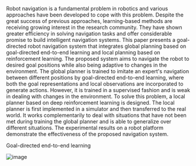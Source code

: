 Robot navigation is a fundamental problem in robotics and various approaches have been developed to cope with this problem. Despite the great success of previous approaches, learning-based methods are receiving growing interest in the research community. They have shown greater efficiency in solving navigation tasks and offer considerable promise to build intelligent navigation systems. This paper presents a goal-directed robot navigation system that integrates global planning based on goal-directed end-to-end learning and local planning based on reinforcement learning. The proposed system aims to navigate the robot to desired goal positions while also being adaptive to changes in the environment. The global planner is trained to imitate an expert's navigation between different positions by goal-directed end-to-end learning, where both the goal representations and local observations are incorporated to generate actions. However, it is trained in a supervised fashion and is weak in dealing with changes in the environment. To solve this problem, a local planner based on deep reinforcement learning is designed. The local planner is first implemented in a simulator and then transferred to the real world. It works complementarily to deal with situations that have not been met during training the global planner and is able to generalize over different situations. The experimental results on a robot platform demonstrate the effectiveness of the proposed navigation system.

Goal-directed end-to-end learning

![image](https://github.com/xiaomaozhou26/Towards-Goal-Directed-Navigation-Through-Combining-Learning-Based-Global-and-Local-Plannersimages/vgg_action1.jpg)

